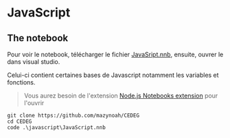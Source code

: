 # JavaScript

## The notebook
Pour voir le notebook, télécharger le fichier [JavaSript.nnb](./JavaScript.nnb), ensuite, ouvrer le dans visual studio.

Celui-ci contient certaines bases de Javascript notamment les variables et fonctions.

> Vous aurez besoin de l'extension [Node.js Notebooks extension](https://marketplace.visualstudio.com/items?itemName=donjayamanne.typescript-notebook) pour l'ouvrir

```
git clone https://github.com/mazynoah/CEDEG
cd CEDEG
code .\javascript\JavaScript.nnb
```
